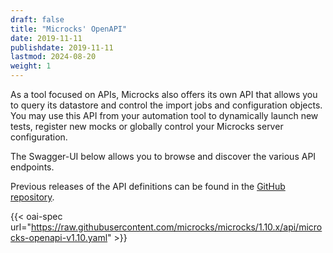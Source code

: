```yaml
---
draft: false
title: "Microcks' OpenAPI"
date: 2019-11-11
publishdate: 2019-11-11
lastmod: 2024-08-20
weight: 1
---
```


As a tool focused on APIs, Microcks also offers its own API that allows you to query its datastore and control the import jobs and configuration objects. You may use this API from your automation tool to dynamically launch new tests, register new mocks or globally control your Microcks server configuration.

The Swagger-UI below allows you to browse and discover the various API endpoints.

Previous releases of the API definitions can be found in the [GitHub repository](https://github.com/microcks/microcks/tree/master/api).

{{< oai-spec url="https://raw.githubusercontent.com/microcks/microcks/1.10.x/api/microcks-openapi-v1.10.yaml" >}}

